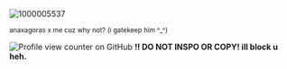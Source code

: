 ![1000005537](https://github.com/user-attachments/assets/df3a9f33-e8b6-4ec2-9e46-d6ec48bf7e84)


<sub>anaxagoras x me cuz why not? (i gatekeep him ^_^)</sub>

![Profile view counter on GitHub](https://komarev.com/ghpvc/?username=AN4XAG0RAS&color=6DD2AE) 
**!! DO NOT INSPO OR COPY! ill block u heh.**

